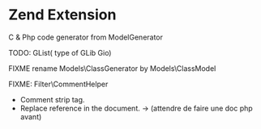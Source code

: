 # Zend Extension
C & Php code generator from ModelGenerator

TODO: GList( type of GLib Gio)

FIXME rename Models\ClassGenerator by Models\ClassModel

FIXME: Filter\CommentHelper
 + Comment strip tag.
 + Replace reference in the document.
 -> (attendre de faire une doc php avant)
